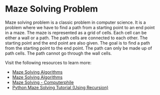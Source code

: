 # Maze Solving Problem

Maze solving problem is a classic problem in computer science. It is a problem where we have to find a path from a starting point to an end point in a maze. The maze is represented as a grid of cells. Each cell can be either a wall or a path. The path cells are connected to each other. The starting point and the end point are also given. The goal is to find a path from the starting point to the end point. The path can only be made up of path cells. The path cannot go through the wall cells.

Visit the following resources to learn more:

- [Maze Solving Algorithms](https://github.com/john-science/mazelib/blob/main/docs/MAZE_SOLVE_ALGOS.md)
- [Maze Solving Algorithms](https://kidscodecs.com/maze-solving-algorithms/)
- [Maze Solving - Computerphile](https://www.youtube.com/watch?v=rop0W4QDOUI)
- [Python Maze Solving Tutorial (Using Recursion)](https://www.youtube.com/watch?v=XP94WC_XnZc)
